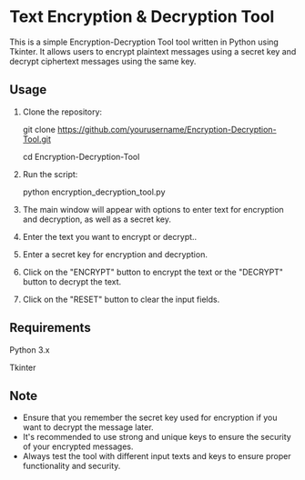 # Text Encryption & Decryption Tool

This is a simple Encryption-Decryption Tool tool written in Python using Tkinter.  It allows users to encrypt plaintext messages using a secret key and decrypt ciphertext messages using the same key.

## Usage

1. Clone the repository:

   git clone https://github.com/yourusername/Encryption-Decryption-Tool.git
   
   cd Encryption-Decryption-Tool

3. Run the script: 

   python encryption_decryption_tool.py

4. The main window will appear with options to enter text for encryption and decryption, as well as a secret key.

5. Enter the text you want to  encrypt or decrypt..

6. Enter a secret key for encryption and decryption.

7. Click on the "ENCRYPT" button to encrypt the text or the "DECRYPT" button to decrypt the text.

8. Click on the "RESET" button to clear the input fields.
   

## Requirements

Python 3.x

Tkinter 




## Note
- Ensure that you remember the secret key used for encryption if you want to decrypt the message later.
- It's recommended to use strong and unique keys to ensure the security of your encrypted messages.
- Always test the tool with different input texts and keys to ensure proper functionality and security.
